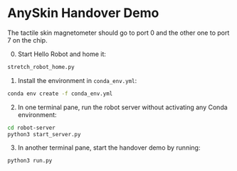 # AnySkin Handover Demo

The tactile skin magnetometer should go to port 0 and the other one to port 7 on the chip.

0. Start Hello Robot and home it:

```bash
stretch_robot_home.py
```

1. Install the environment in `conda_env.yml`:

```bash
conda env create -f conda_env.yml
```

2. In one terminal pane, run the robot server without activating any Conda environment:

```bash
cd robot-server
python3 start_server.py
```

3. In another terminal pane, start the handover demo by running:

```bash
python3 run.py
```



